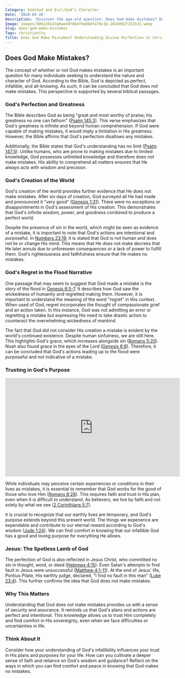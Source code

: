 ```yaml
---
Category: God/God and Evil/God’s Character
Date: '2024-04-26'
Description: 'Discover the age-old question: Does God make mistakes? Delve into the debate surrounding divine perfection and human understanding in this thought-provoking article.'
Image: images/406120143a0ae44f8b4fbe884fa70c1b-20240927152532.webp
Slug: does-god-make-mistakes
Tags: christianity
Title: Does God Make Mistakes? Understanding Divine Perfection in Christianity
---
```


## Does God Make Mistakes?

The concept of whether or not God makes mistakes is an important question for many individuals seeking to understand the nature and character of God. According to the Bible, God is depicted as perfect, infallible, and all-knowing. As such, it can be concluded that God does not make mistakes. This perspective is supported by several biblical passages.

### God's Perfection and Greatness

The Bible describes God as being "great and most worthy of praise; his greatness no one can fathom" ([Psalm 145:3](https://www.bibleref.com/Psalm/145/Psalm-145-3.html)). This verse emphasizes that God's greatness is infinite and beyond human comprehension. If God were capable of making mistakes, it would imply a limitation in His greatness. However, the Bible affirms that God's perfection disallows any mistakes.

Additionally, the Bible states that God's understanding has no limit ([Psalm 147:5](https://www.bibleref.com/Psalm/147/Psalm-147-5.html)). Unlike humans, who are prone to making mistakes due to limited knowledge, God possesses unlimited knowledge and therefore does not make mistakes. His ability to comprehend all matters ensures that He always acts with wisdom and precision.

### God's Creation of the World

God's creation of the world provides further evidence that He does not make mistakes. After six days of creation, God surveyed all He had made and pronounced it "very good" ([Genesis 1:31](https://www.bibleref.com/Genesis/1/Genesis-1-31.html)). There were no exceptions or disappointments in God's assessment of His creation. This demonstrates that God's infinite wisdom, power, and goodness combined to produce a perfect world.

Despite the presence of sin in the world, which might be seen as evidence of a mistake, it is important to note that God's actions are intentional and purposeful. In [Numbers 23:19](https://www.bibleref.com/Numbers/23/Numbers-23-19.html), it is stated that God is not human and does not lie or change His mind. This means that He does not make decrees that He later annuls due to unforeseen consequences or a lack of power to fulfill them. God's righteousness and faithfulness ensure that He makes no mistakes.

### God's Regret in the Flood Narrative

One passage that may seem to suggest that God made a mistake is the story of the flood in [Genesis 6:5-7](https://www.bibleref.com/Genesis/6/Genesis-6-5.html). It describes how God saw the wickedness of humanity and regretted making them. However, it is important to understand the meaning of the word "regret" in this context. When used of God, regret incorporates the thought of compassionate grief and an action taken. In this instance, God was not admitting an error or regretting a mistake but expressing His need to take drastic action to counteract the overwhelming wickedness of mankind.

The fact that God did not consider His creation a mistake is evident by the world's continued existence. Despite human sinfulness, we are still here. This highlights God's grace, which increases alongside sin ([Romans 5:20](https://www.bibleref.com/Romans/5/Romans-5-20.html)). Noah also found grace in the eyes of the Lord ([Genesis 6:8](https://www.bibleref.com/Genesis/6/Genesis-6-8.html)). Therefore, it can be concluded that God's actions leading up to the flood were purposeful and not indicative of a mistake.

### Trusting in God's Purpose


<iframe width="560" height="315" src="https://www.youtube.com/embed/2IN0a-MPGGI" frameborder="0" allow="autoplay; encrypted-media" allowfullscreen></iframe>


While individuals may perceive certain experiences or conditions in their lives as mistakes, it is essential to remember that God works for the good of those who love Him ([Romans 8:28](https://www.bibleref.com/Romans/8/Romans-8-28.html)). This requires faith and trust in His plan, even when it is difficult to understand. As believers, we live by faith and not solely by what we see ([2 Corinthians 5:7](https://www.bibleref.com/2-Corinthians/5/2-Corinthians-5-7.html)).

It is crucial to recognize that our earthly lives are temporary, and God's purpose extends beyond this present world. The things we experience are expendable and contribute to our eternal reward according to God's wisdom ([Jude 1:24](https://www.bibleref.com/Jude/1/Jude-1-24.html)). We can find comfort in knowing that our infallible God has a good and loving purpose for everything He allows.

### Jesus: The Spotless Lamb of God

The perfection of God is also reflected in Jesus Christ, who committed no sin in thought, word, or deed ([Hebrews 4:15](https://www.bibleref.com/Hebrews/4/Hebrews-4-15.html)). Even Satan's attempts to find fault in Jesus were unsuccessful ([Matthew 4:1-11](https://www.bibleref.com/Matthew/4/Matthew-4-1.html)). At the end of Jesus' life, Pontius Pilate, His earthly judge, declared, "I find no fault in this man" ([Luke 23:4](https://www.bibleref.com/Luke/23/Luke-23-4.html)). This further confirms the idea that God does not make mistakes.

### Why This Matters

Understanding that God does not make mistakes provides us with a sense of security and assurance. It reminds us that God's plans and actions are perfect and intentional. This knowledge allows us to trust Him completely and find comfort in His sovereignty, even when we face difficulties or uncertainties in life.

### Think About It

Consider how your understanding of God's infallibility influences your trust in His plans and purposes for your life. How can you cultivate a deeper sense of faith and reliance on God's wisdom and guidance? Reflect on the ways in which you can find comfort and peace in knowing that God makes no mistakes.